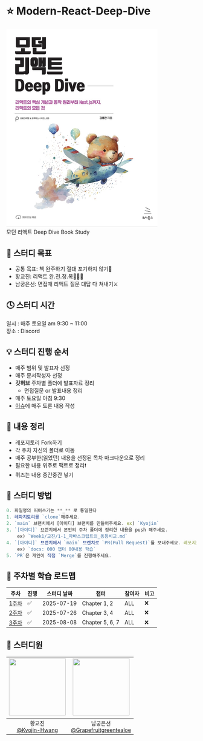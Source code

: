 # ⭐️ Modern-React-Deep-Dive
<img src="./book.png" width="400px" alt="책 표지" />
<br/>
모던 리액트 Deep Dive Book Study 

<br />

## 📌 스터디 목표
- 공통 목표: 책 완주하기 절대 포기하지 않기🍋
- 황교진: 리액트 완.전.정.복🧗🏻‍♂️
- 남궁은선: 면접때 리액트 질문 대답 다 쳐내기⚔️

## 🕓 스터디 시간
일시 : 매주 토요일 am 9:30 ~ 11:00
<br/>
장소 : Discord 

## 💡 스터디 진행 순서
- 매주 범위 및 발표자 선정
- 매주 문서작성자 선정 
- **깃허브** 주차별 폴더에 발표자료 정리
    - 면접질문 or 발표내용 정리 
- 매주 토요일 아침 9:30
- [이슈](https://github.com/KyoJin-Hwang/Modern-React-Deep-Dive/issues)에 매주 토론 내용 작성

## 📝 내용 정리
- 레포지토리 Fork하기
- 각 주차 자신의 폴더로 이동 
- 매주 공부한(읽었던) 내용을 선정된 목차 마크다운으로 정리
- 필요한 내용 위주로 팩트로 정리❗️ 
- 퀴즈는 내용 중간중간 넣기


## 🚀 스터디 방법
```javascript
0. 파일명의 띄어쓰기는 **_** 로 통일한다
1. 레파지토리를 `clone`해주세요.
2. `main` 브랜치에서 [아이디] 브랜치를 만들어주세요. ex) `Kyojin`
3. `[아이디]` 브랜치에서 본인의 주차 폴더에 정리한 내용을 push 해주세요.
    ex) `Week1/교진/1-1_자바스크립트의_동등비교.md`
4. `[아이디]` 브랜치에서 `main` 브랜치로 `PR(Pull Request)`를 보내주세요. 레포지토리 Fork를 한 후, Contribute를 할 때 생성할 수 있습니다 
    ex) `docs: 000 챕터 00내용 학습`
5. `PR`은 개인이 직접 `Merge`를 진행해주세요.
```

## 📌 주차별 학습 로드맵
| 주차  | 진행 | 스터디 날짜       | 챕터               | 참여자 |비고|
|-------|------|------------|--------------------|-------|---|
| [1주차](https://github.com/KyoJin-Hwang/Modern-React-Deep-Dive/tree/main/Week1) |   ✅  | 2025-07-19 | Chapter 1, 2       | ALL|❌|
| [2주차](https://github.com/KyoJin-Hwang/Modern-React-Deep-Dive/tree/main/Week2) |   ✅  | 2025-07-26 | Chapter 3, 4       | ALL|❌|
| [3주차](https://github.com/KyoJin-Hwang/Modern-React-Deep-Dive/tree/main/Week3) |   ✅  | 2025-08-08 | Chapter 5, 6, 7       | ALL|❌|



## 👤 스터디원


|<img width="150" height="150" src="https://github.com/user-attachments/assets/8f258e86-de1c-4882-883c-8107815db898" />|<img src="https://avatars.githubusercontent.com/u/76976331?v=4" width="150" height="150"/>|
|:-:|:-:|
|황교진<br/>[@Kyojin-Hwang](https://github.com/Kyojin-Hwang)|남궁은선<br/>[@Grapefruitgreentealoe](https://github.com/grapefruitgreentealoe)|

